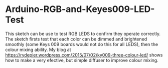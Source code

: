 # Arduino-RGB-and-Keyes009-LED-Test
This sketch can be use to test RGB LEDS to confirm they operate correctly. The sketch firsts test that each color can be dimmed and brightened smoothly (some Keys 009 boards would not do this for all LEDS), then the colour mixing ability. My blog at  https://rydepier.wordpress.com/2015/07/02/ky009-three-colour-led/ shows how to make a very efective, but simple diffuser to improve colour mixing.
